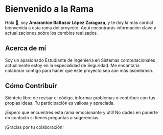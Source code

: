 # Bienvenido a la Rama

Hola :wave:, soy **Amaranton Baltazar López Zaragoza**, y te doy la más cordial bienvenida a esta rama del proyecto. Aquí encontrarás información clave y actualizaciones sobre los cambios realizados.

## Acerca de mí

Soy un apasionado Estudiante de Ingenieria en Sistemas computacionales , actualmente estoy en la especialidad de Seguridad. Me encantaría colaborar contigo para hacer que este proyecto sea aún más asombroso.


## Cómo Contribuir

Siéntete libre de revisar el código, informar problemas o contribuir con tus propias ideas. Tu participación es valiosa y apreciada.

¡Espero que encuentres esta rama emocionante y útil! No dudes en ponerte en contacto si tienes preguntas o sugerencias.

¡Gracias por tu colaboración!
